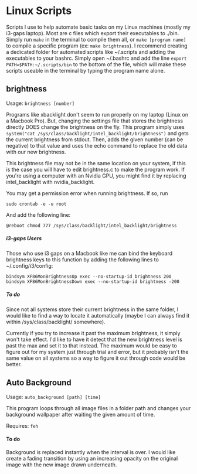 # Linux Scripts
Scripts I use to help automate basic tasks on my Linux machines (mostly my i3-gaps laptop). Most are c files which export their executables to ./bin. Simply run `make` in the terminal to compile them all, or `make [program name]` to compile a specific program (ex: `make brightness`). I recommend creating a dedicated folder for automated scripts like ~/.scripts and adding the executables to your bashrc. Simply open \~/.bashrc and add the line `export PATH=$PATH:~/.scripts/bin` to the bottom of the file, which will make these scripts useable in the terminal by typing the program name alone.

## brightness

Usage: `brightness [number]`

Programs like xbacklight don't seem to run properly on my laptop (Linux on a Macbook Pro). But, changing the settings file that stores the brightness directly DOES change the brightness on the fly. This program simply uses `system("cat /sys/class/backlight/intel_backlight/brightness")` and gets the current brightness from stdout. Then, adds the given number (can be negative) to that value and uses the echo command to replace the old data with our new brightness.

This brightness file may not be in the same location on your system, if this is the case you will have to edit brightness.c to make the program work. If you're using a computer with an Nvidia GPU, you might find it by replacing intel_backlight with nvidia_backlight.

You may get a permission error when running brightness. If so, run 
```
sudo crontab -e -u root
```
And add the following line:
```
@reboot chmod 777 /sys/class/backlight/intel_backlight/brightness
```
##### i3-gaps Users
Those who use i3 gaps on a Macbook like me can bind the keyboard brightness keys to this function by adding the following lines to ~/.config/i3/config:
```
bindsym XF86MonBrightnessUp exec --no-startup-id brightness 200
bindsym XF86MonBrightnessDown exec --no-startup-id brightness -200
```

##### To do
Since not all systems store their current brightness in the same folder, I would like to find a way to locate it automatically (maybe I can always find it within /sys/class/backlight/ somewhere).

Currently if you try to increase it past the maximum brightness, it simply won't take effect. I'd like to have it detect that the new brightness level is past the max and set it to that instead. The maximum would be easy to figure out for my system just through trial and error, but it probably isn't the same value on all systems so a way to figure it out through code would be better.

## Auto Background

Usage: `auto_background [path] [time]`

This program loops through all image files in a folder path and changes your background wallpaper after waiting the given amount of time.

Requires: `feh`

#### To do
Background is replaced instantly when the interval is over. I would like create a fading transition by using an increasing opacity on the original image with the new image drawn underneath.

